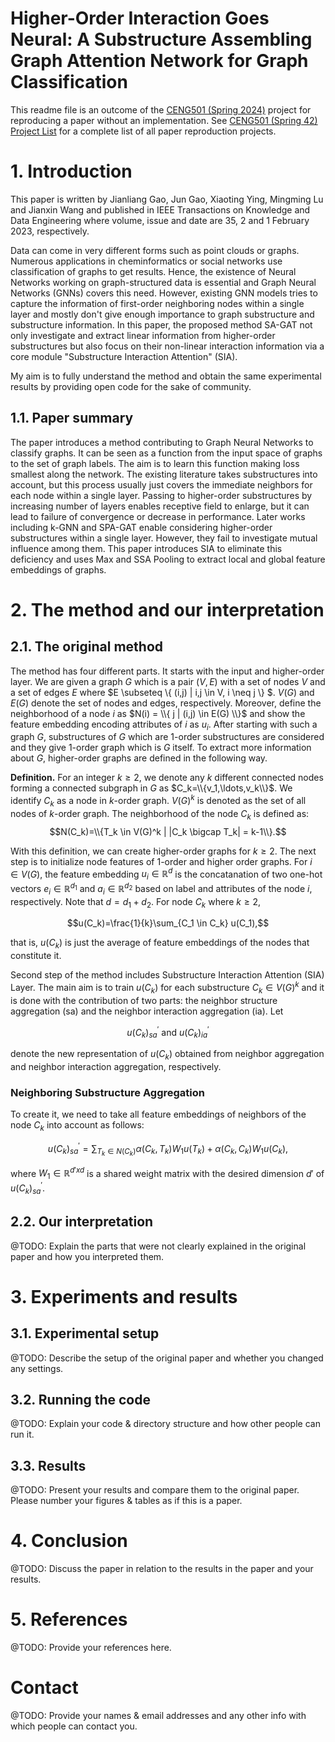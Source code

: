 # Higher-Order Interaction Goes Neural: A Substructure Assembling Graph Attention Network for Graph Classification

This readme file is an outcome of the [CENG501 (Spring 2024)](https://ceng.metu.edu.tr/~skalkan/DL/) project for reproducing a paper without an implementation. See [CENG501 (Spring 42) Project List](https://github.com/CENG501-Projects/CENG501-Fall2024) for a complete list of all paper reproduction projects.

# 1. Introduction

This paper is written by Jianliang Gao, Jun Gao, Xiaoting Ying, Mingming Lu and Jianxin Wang and published in IEEE Transactions on Knowledge and Data Engineering where volume, issue and date are 35, 2 and 1 February 2023, respectively. 

Data can come in very different forms such as point clouds or graphs. Numerous applications in cheminformatics or social networks use classification of graphs to get results. Hence, the existence of Neural Networks working on graph-structured data is essential and Graph Neural Networks (GNNs) covers this need. However, existing GNN models tries to capture the information of first-order neighboring nodes within a single layer and mostly don't give enough importance to graph substructure and substructure information. In this paper, the proposed method SA-GAT not only investigate and extract linear information from higher-order substructures but also focus on their non-linear interaction information via a core module "Substructure Interaction Attention" (SIA). 

My aim is to fully understand the method and obtain the same experimental results by providing open code for the sake of community.

## 1.1. Paper summary

The paper introduces a method contributing to Graph Neural Networks to classify graphs. It can be seen as a function from the input space of graphs to the set of graph labels. The aim is to learn this function making loss smallest along the network. The existing literature takes substructures into account, but this process usually just covers the immediate neighbors for each node within a single layer. Passing to higher-order substructures by increasing number of layers enables receptive field to enlarge, but it can lead to failure of convergence or decrease in performance. Later works including k-GNN and SPA-GAT enable considering higher-order substructures within a single layer. However, they fail to investigate mutual influence among them. This paper introduces SIA to eliminate this deficiency and uses Max and SSA Pooling to extract local and global feature embeddings of graphs.

# 2. The method and our interpretation

## 2.1. The original method

The method has four different parts. It starts with the input and higher-order layer. We are given a graph $G$ which is a pair $(V,E)$ with a set of nodes $V$ and a set of edges $E$ where $E \subseteq \\{ (i,j) | i,j \in V, i \neq j \\} $. $V(G)$ and $E(G)$ denote the set of nodes and edges, respectively. Moreover, define the neighborhood of a node $i$ as $N(i) = \\{ j | (i,j) \in E(G) \\}$ and show the feature embedding encoding attributes of $i$ as $u_i$. After starting with such a graph $G$, substructures of $G$ which are $1$-order substructures are considered and they give $1$-order graph which is $G$ itself. To extract more information about $G$, higher-order graphs are defined in the following way.

**Definition.** For an integer $k \geq 2$, we denote any $k$ different connected nodes forming a connected subgraph in $G$ as $C_k=\\{v_1,\ldots,v_k\\}$. We identify $C_k$ as a node in $k$-order graph. $V(G)^k$ is denoted as the set of all nodes of $k$-order graph. The neighborhood of the node $C_k$ is defined as:
$$N(C_k)=\\{T_k \in V(G)^k | |C_k \bigcap T_k| = k-1\\}.$$

With this definition, we can create higher-order graphs for $k \geq 2$. The next step is to initialize node features of 1-order and higher order graphs. For $i \in V(G)$, the feature embedding $u_i \in ℝ^d$ is the concatanation of two one-hot vectors $e_i \in ℝ^{d_1}$ and $a_i \in ℝ^{d_2}$ based on label and attributes of the node $i$, respectively. Note that $d=d_1+d_2$. For node $C_k$ where $k \geq 2$,

```math
u(C_k)=\frac{1}{k}\sum_{C_1 \in C_k} u(C_1),
```
that is, $u(C_k)$ is just the average of feature embeddings of the nodes that constitute it.

Second step of the method includes Substructure Interaction Attention (SIA) Layer. The main aim is to train $u(C_k)$ for each substructure $C_k \in V(G)^k$ and it is done with the contribution of two parts: the neighbor structure aggregation (sa) and the neighbor interaction aggregation (ia). Let

```math 
u(C_k)^{'}_{sa} \textrm{ and } u(C_k)^{'}_{ia}
```

denote the new representation of $u(C_k)$ obtained from neighbor aggregation and neighbor interaction aggregation, respectively.

### Neighboring Substructure Aggregation

To create it, we need to take all feature embeddings of neighbors of the node $C_k$ into account as follows:

```math 
u(C_k)^{'}_{sa} = \sum_{T_k \in N(C_k)} \alpha(C_k,T_k) W_1 u(T_k) + \alpha(C_k,C_k) W_1 u(C_k),
```

where $W_1 \in ℝ^{d' x d}$ is a shared weight matrix with the desired dimension $d'$ of $u(C_k)^{'}_{sa}$.

## 2.2. Our interpretation

@TODO: Explain the parts that were not clearly explained in the original paper and how you interpreted them.

# 3. Experiments and results

## 3.1. Experimental setup

@TODO: Describe the setup of the original paper and whether you changed any settings.

## 3.2. Running the code

@TODO: Explain your code & directory structure and how other people can run it.

## 3.3. Results

@TODO: Present your results and compare them to the original paper. Please number your figures & tables as if this is a paper.

# 4. Conclusion

@TODO: Discuss the paper in relation to the results in the paper and your results.

# 5. References

@TODO: Provide your references here.

# Contact

@TODO: Provide your names & email addresses and any other info with which people can contact you.

